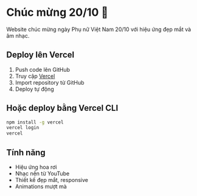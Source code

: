 # Chúc mừng 20/10 💖

Website chúc mừng ngày Phụ nữ Việt Nam 20/10 với hiệu ứng đẹp mắt và âm nhạc.

## Deploy lên Vercel

1. Push code lên GitHub
2. Truy cập [Vercel](https://vercel.com)
3. Import repository từ GitHub
4. Deploy tự động

## Hoặc deploy bằng Vercel CLI

```bash
npm install -g vercel
vercel login
vercel
```

## Tính năng

- Hiệu ứng hoa rơi
- Nhạc nền từ YouTube
- Thiết kế đẹp mắt, responsive
- Animations mượt mà
